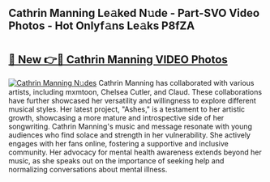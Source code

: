 ## Cathrin Manning Le𝚊ked N𝚞de - Part-SVO Video Photos - Hot Onlyf𝚊ns Le𝚊ks P8fZA

# <h2><a href="http://ab17557.deff.icu/?id=Cathrin+Manning">🔗 New 👉🔴 Cathrin Manning VIDEO Photos</a></h2>

[![Cathrin Manning N𝚞des](https://i.imgur.com/rIISA9y.gif)](http://ab17557.deff.icu/?id=Cathrin+Manning)
Cathrin Manning has collaborated with various artists, including mxmtoon, Chelsea Cutler, and Claud. These collaborations have further showcased her versatility and willingness to explore different musical styles. Her latest project, "Ashes," is a testament to her artistic growth, showcasing a more mature and introspective side of her songwriting. Cathrin Manning's music and message resonate with young audiences who find solace and strength in her vulnerability. She actively engages with her fans online, fostering a supportive and inclusive community. Her advocacy for mental health awareness extends beyond her music, as she speaks out on the importance of seeking help and normalizing conversations about mental illness.
